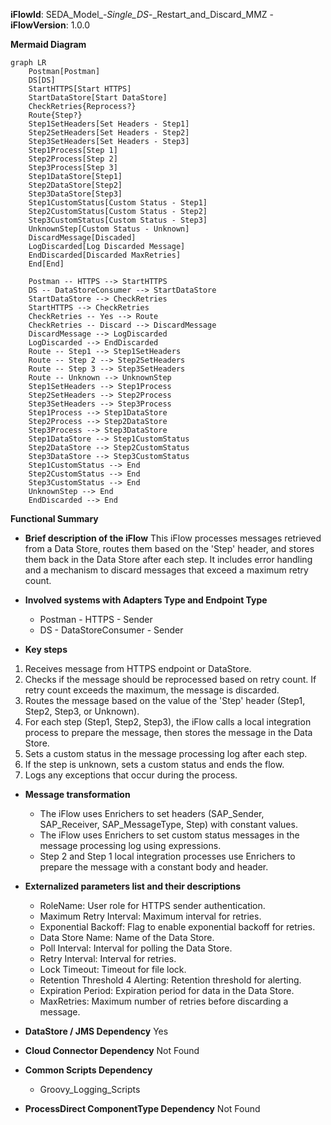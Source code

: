 **iFlowId**: SEDA_Model_-_Single_DS_-_Restart_and_Discard_MMZ - **iFlowVersion**: 1.0.0

**Mermaid Diagram**
```mermaid
graph LR
    Postman[Postman]
    DS[DS]
    StartHTTPS[Start HTTPS]
    StartDataStore[Start DataStore]
    CheckRetries{Reprocess?}
    Route{Step?}
    Step1SetHeaders[Set Headers - Step1]
    Step2SetHeaders[Set Headers - Step2]
    Step3SetHeaders[Set Headers - Step3]
    Step1Process[Step 1]
    Step2Process[Step 2]
    Step3Process[Step 3]
    Step1DataStore[Step1]
    Step2DataStore[Step2]
    Step3DataStore[Step3]
    Step1CustomStatus[Custom Status - Step1]
    Step2CustomStatus[Custom Status - Step2]
    Step3CustomStatus[Custom Status - Step3]
    UnknownStep[Custom Status - Unknown]
    DiscardMessage[Discaded]
    LogDiscarded[Log Discarded Message]
    EndDiscarded[Discarded MaxRetries]
    End[End]

    Postman -- HTTPS --> StartHTTPS
    DS -- DataStoreConsumer --> StartDataStore
    StartDataStore --> CheckRetries
    StartHTTPS --> CheckRetries
    CheckRetries -- Yes --> Route
    CheckRetries -- Discard --> DiscardMessage
    DiscardMessage --> LogDiscarded
    LogDiscarded --> EndDiscarded
    Route -- Step1 --> Step1SetHeaders
    Route -- Step 2 --> Step2SetHeaders
    Route -- Step 3 --> Step3SetHeaders
    Route -- Unknown --> UnknownStep
    Step1SetHeaders --> Step1Process
    Step2SetHeaders --> Step2Process
    Step3SetHeaders --> Step3Process
    Step1Process --> Step1DataStore
    Step2Process --> Step2DataStore
    Step3Process --> Step3DataStore
    Step1DataStore --> Step1CustomStatus
    Step2DataStore --> Step2CustomStatus
    Step3DataStore --> Step3CustomStatus
    Step1CustomStatus --> End
    Step2CustomStatus --> End
    Step3CustomStatus --> End
    UnknownStep --> End
    EndDiscarded --> End
```

**Functional Summary**
- **Brief description of the iFlow**
This iFlow processes messages retrieved from a Data Store, routes them based on the 'Step' header, and stores them back in the Data Store after each step. It includes error handling and a mechanism to discard messages that exceed a maximum retry count.

- **Involved systems with Adapters Type and Endpoint Type**
    - Postman - HTTPS - Sender
    - DS - DataStoreConsumer - Sender

- **Key steps**
 1. Receives message from HTTPS endpoint or DataStore.
 2. Checks if the message should be reprocessed based on retry count. If retry count exceeds the maximum, the message is discarded.
 3. Routes the message based on the value of the 'Step' header (Step1, Step2, Step3, or Unknown).
 4. For each step (Step1, Step2, Step3), the iFlow calls a local integration process to prepare the message, then stores the message in the Data Store.
 5. Sets a custom status in the message processing log after each step.
 6. If the step is unknown, sets a custom status and ends the flow.
 7. Logs any exceptions that occur during the process.

- **Message transformation**
    - The iFlow uses Enrichers to set headers (SAP_Sender, SAP_Receiver, SAP_MessageType, Step) with constant values.
    - The iFlow uses Enrichers to set custom status messages in the message processing log using expressions.
    - Step 2 and Step 1 local integration processes use Enrichers to prepare the message with a constant body and header.

- **Externalized parameters list and their descriptions**
    - RoleName: User role for HTTPS sender authentication.
    - Maximum Retry Interval: Maximum interval for retries.
    - Exponential Backoff: Flag to enable exponential backoff for retries.
    - Data Store Name: Name of the Data Store.
    - Poll Interval: Interval for polling the Data Store.
    - Retry Interval: Interval for retries.
    - Lock Timeout: Timeout for file lock.
    - Retention Threshold 4 Alerting: Retention threshold for alerting.
    - Expiration Period: Expiration period for data in the Data Store.
    - MaxRetries: Maximum number of retries before discarding a message.

- **DataStore / JMS Dependency**
Yes

- **Cloud Connector Dependency**
Not Found

- **Common Scripts Dependency**
    - Groovy_Logging_Scripts

- **ProcessDirect ComponentType Dependency**
Not Found
